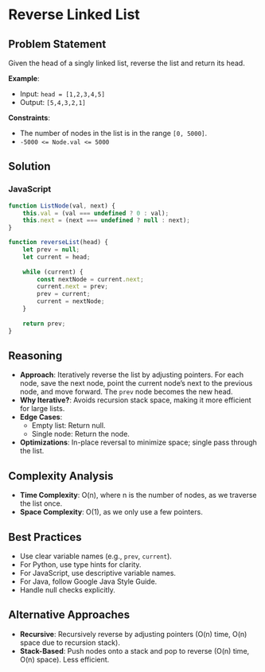 # Reverse Linked List

## Problem Statement
Given the head of a singly linked list, reverse the list and return its head.

**Example**:
- Input: `head = [1,2,3,4,5]`
- Output: `[5,4,3,2,1]`

**Constraints**:
- The number of nodes in the list is in the range `[0, 5000]`.
- `-5000 <= Node.val <= 5000`

## Solution

### JavaScript
```javascript
function ListNode(val, next) {
    this.val = (val === undefined ? 0 : val);
    this.next = (next === undefined ? null : next);
}

function reverseList(head) {
    let prev = null;
    let current = head;
    
    while (current) {
        const nextNode = current.next;
        current.next = prev;
        prev = current;
        current = nextNode;
    }
    
    return prev;
}
```

## Reasoning
- **Approach**: Iteratively reverse the list by adjusting pointers. For each node, save the next node, point the current node’s next to the previous node, and move forward. The `prev` node becomes the new head.
- **Why Iterative?**: Avoids recursion stack space, making it more efficient for large lists.
- **Edge Cases**:
  - Empty list: Return null.
  - Single node: Return the node.
- **Optimizations**: In-place reversal to minimize space; single pass through the list.

## Complexity Analysis
- **Time Complexity**: O(n), where n is the number of nodes, as we traverse the list once.
- **Space Complexity**: O(1), as we only use a few pointers.

## Best Practices
- Use clear variable names (e.g., `prev`, `current`).
- For Python, use type hints for clarity.
- For JavaScript, use descriptive variable names.
- For Java, follow Google Java Style Guide.
- Handle null checks explicitly.

## Alternative Approaches
- **Recursive**: Recursively reverse by adjusting pointers (O(n) time, O(n) space due to recursion stack).
- **Stack-Based**: Push nodes onto a stack and pop to reverse (O(n) time, O(n) space). Less efficient.